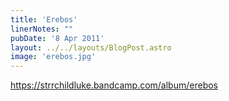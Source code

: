 ```yaml
---
title: 'Erebos'
linerNotes: ""
pubDate: '8 Apr 2011'
layout: ../../layouts/BlogPost.astro
image: 'erebos.jpg'
---
```


https://strrchildluke.bandcamp.com/album/erebos